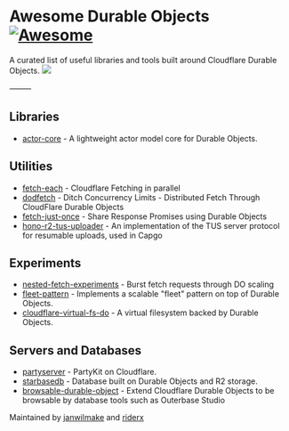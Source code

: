# Awesome Durable Objects [![Awesome](https://awesome.re/badge-flat2.svg)](https://awesome.re)

A curated list of useful libraries and tools built around Cloudflare Durable Objects.
[![](https://badge.xymake.com/janwilmake/status/1916444533472281049)](https://xymake.com/janwilmake/status/1916444533472281049)

⸻

## Libraries

- [actor-core](https://github.com/rivet-gg/actor-core) - A lightweight actor model core for Durable Objects.

## Utilities

- [fetch-each](https://github.com/janwilmake/fetch-each) - Cloudflare Fetching in parallel
- [dodfetch](https://github.com/janwilmake/dodfetch) - Ditch Concurrency Limits - Distributed Fetch Through CloudFlare Durable Objects
- [fetch-just-once](https://github.com/janwilmake/fetch-just-once) - Share Response Promises using Durable Objects
- [hono-r2-tus-uploader](https://github.com/Cap-go/hono-r2-tus-uploader) - An implementation of the TUS server protocol for resumable uploads, used in Capgo

## Experiments

- [nested-fetch-experiments](https://github.com/janwilmake/nested-fetch-experiments) - Burst fetch requests through DO scaling
- [fleet-pattern](https://github.com/acoyfellow/fleet-pattern) - Implements a scalable "fleet" pattern on top of Durable Objects.
- [cloudflare-virtual-fs-do](https://github.com/janwilmake/cloudflare-virtual-fs-do) - A virtual filesystem backed by Durable Objects.

## Servers and Databases

- [partyserver](https://github.com/threepointone/partyserver) - PartyKit on Cloudflare.
- [starbasedb](https://github.com/outerbase/starbasedb) - Database built on Durable Objects and R2 storage.
- [browsable-durable-object](https://github.com/outerbase/browsable-durable-object) - Extend Cloudflare Durable Objects to be browsable by database tools such as Outerbase Studio

Maintained by <a href="https://github.com/janwilmake">janwilmake</a> and <a href="https://github.com/riderx">riderx</a>
